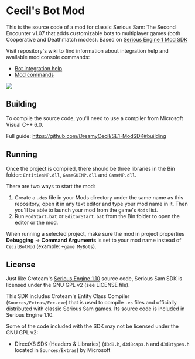 # Cecil's Bot Mod
This is the source code of a mod for classic Serious Sam: The Second Encounter v1.07 that adds customizable bots to multiplayer games (both Cooperative and Deathmatch modes).
Based on [Serious Engine 1 Mod SDK](https://github.com/DreamyCecil/SE1-ModSDK)

Visit repository's wiki to find information about integration help and available mod console commands:
- [Bot integration help](https://github.com/DreamyCecil/CecilBotMod/wiki/Bot-integration-help)
- [Mod commands](https://github.com/DreamyCecil/CecilBotMod/wiki/Mod-commands)

<img src="https://i.imgur.com/7ZzR1gM.jpg">

Building
--------

To compile the source code, you'll need to use a compiler from Microsoft Visual C++ 6.0.

Full guide: https://github.com/DreamyCecil/SE1-ModSDK#building

Running
-------

Once the project is compiled, there should be three libraries in the Bin folder: `EntitiesMP.dll`, `GameGUIMP.dll` and `GameMP.dll`.

There are two ways to start the mod:
1. Create a `.des` file in your Mods directory under the same name as this repository, open it in any text editor and type your mod name in it. Then you'll be able to launch your mod from the game's `Mods` list.
2. Run `ModStart.bat` or `EditorStart.bat` from the Bin folder to open the editor or the mod.

When running a selected project, make sure the mod in project properties **Debugging** -> **Command Arguments** is set to your mod name instead of `CecilBotMod` (example: `+game MyBots`).

License
-------

Just like Croteam's [Serious Engine 1.10](https://github.com/Croteam-official/Serious-Engine) source code, Serious Sam SDK is licensed under the GNU GPL v2 (see LICENSE file).

This SDK includes Croteam's Entity Class Compiler (`Sources/Extras/Ecc.exe`) that is used to compile `.es` files and officially distributed with classic Serious Sam games. Its source code is included in Serious Engine 1.10.

Some of the code included with the SDK may not be licensed under the GNU GPL v2:

* DirectX8 SDK (Headers & Libraries) (`d3d8.h`, `d3d8caps.h` and `d3d8types.h` located in `Sources/Extras`) by Microsoft
